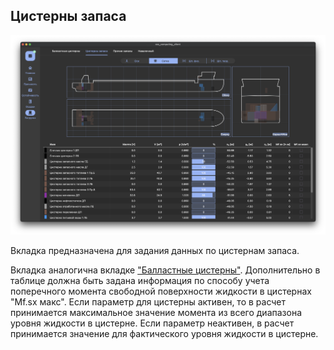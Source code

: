 ## Цистерны запаса
![Общий вид вкладки "Цистерны запаса"](/docs/user-guide/ru/part03_loading/chapter02_storeTanks/storeTanks.png "Общий вид страницы 'Цистерны запаса'")

Вкладка предназначена для задания данных по цистернам запаса.

Вкладка аналогична вкладке ["Балластные цистерны"](/docs/user-guide/ru/part03_loading/chapter01_ballast/chapter01_ballast.md). Дополнительно в таблице должна быть задана информация по способу учета поперечного момента свободной поверхности жидкости в цистернах "Mf.sx макс". Если параметр для цистерны активен, то в расчет принимается максимальное значение момента из всего диапазона уровня жидкости в цистерне. Если параметр неактивен, в расчет принимается значение для фактического уровня жидкости в цистерне.